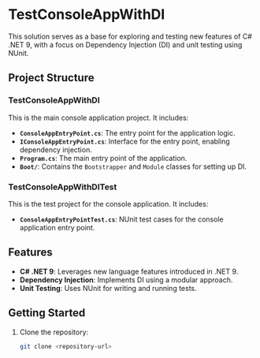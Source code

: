 # TestConsoleAppWithDI

This solution serves as a base for exploring and testing new features of C# .NET 9, with a focus on Dependency Injection (DI) and unit testing using NUnit.

## Project Structure

### TestConsoleAppWithDI
This is the main console application project. It includes:
- **`ConsoleAppEntryPoint.cs`**: The entry point for the application logic.
- **`IConsoleAppEntryPoint.cs`**: Interface for the entry point, enabling dependency injection.
- **`Program.cs`**: The main entry point of the application.
- **`Boot/`**: Contains the `Bootstrapper` and `Module` classes for setting up DI.

### TestConsoleAppWithDITest
This is the test project for the console application. It includes:
- **`ConsoleAppEntryPointTest.cs`**: NUnit test cases for the console application entry point.

## Features
- **C# .NET 9**: Leverages new language features introduced in .NET 9.
- **Dependency Injection**: Implements DI using a modular approach.
- **Unit Testing**: Uses NUnit for writing and running tests.

## Getting Started

1. Clone the repository:
   ```bash
   git clone <repository-url>